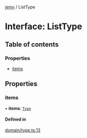 [jemv](../README.md) / ListType

# Interface: ListType

## Table of contents

### Properties

- [items](ListType.md#items)

## Properties

### items

• **items**: [`Type`](../classes/Type.md)

#### Defined in

[domain/type.ts:13](https://github.com/FlavioLionelRita/typ3s/blob/e58e635/src/lib/domain/type.ts#L13)
